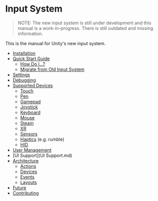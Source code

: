 # Input System

>NOTE: The new input system is still under development and this manual is a work-in-progress. There is still outdated and missing information.

This is the manual for Unity's new input system.

* [Installation](Installation.md)
* [Quick Start Guide](QuickStartGuide.md)
    * [How Do I...?](HowDoI.md)
    * [Migrate from Old Input System](Migration.md)
* [Settings](Settings.md)
* [Debugging](Debugging.md)
* [Supported Devices](SupportedDevices.md)
    * [Touch](Touch.md)
    * [Pen](Pen.md)
    * [Gamepad](Gamepad.md)
    * [Joystick](Joystick.md)
    * [Keyboard](Keyboard.md)
    * [Mouse](Mouse.md)
    * [Steam](Steam.md)
    * [XR](XR.md)
    * [Sensors](Sensors.md)
    * [Haptics](Haptics.md) (e.g. rumble)
    * [HID](HID.md)
* [User Management](UserManagement.md)
* [UI Support](UI Support.md)
* [Architecture](Architecture.md)
    * [Actions](Actions.md)
    * [Devices](Devices.md)
    * [Events](Events.md)
    * [Layouts](Layouts.md)
* [Future](Future.md)
* [Contributing](Contributing.md)
